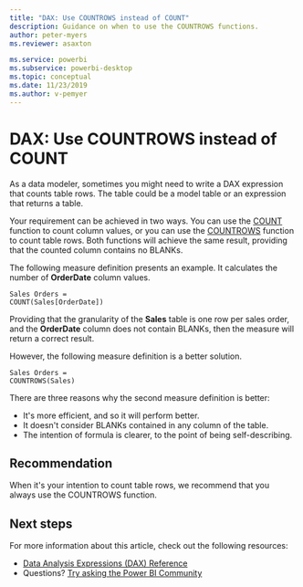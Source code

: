 ```yaml
---
title: "DAX: Use COUNTROWS instead of COUNT"
description: Guidance on when to use the COUNTROWS functions.
author: peter-myers
ms.reviewer: asaxton

ms.service: powerbi
ms.subservice: powerbi-desktop
ms.topic: conceptual
ms.date: 11/23/2019
ms.author: v-pemyer
---
```


# DAX: Use COUNTROWS instead of COUNT

As a data modeler, sometimes you might need to write a DAX expression that counts table rows. The table could be a model table or an expression that returns a table.

Your requirement can be achieved in two ways. You can use the [COUNT](/dax/count-function-dax) function to count column values, or you can use the [COUNTROWS](/dax/countrows-function-dax) function to count table rows. Both functions will achieve the same result, providing that the counted column contains no BLANKs.

The following measure definition presents an example. It calculates the number of **OrderDate** column values.

```dax
Sales Orders =
COUNT(Sales[OrderDate])
```

Providing that the granularity of the **Sales** table is one row per sales order, and the **OrderDate** column does not contain BLANKs, then the measure will return a correct result.

However, the following measure definition is a better solution.

```dax
Sales Orders =
COUNTROWS(Sales)
```

There are three reasons why the second measure definition is better:

- It's more efficient, and so it will perform better.
- It doesn't consider BLANKs contained in any column of the table.
- The intention of formula is clearer, to the point of being self-describing.

## Recommendation

When it's your intention to count table rows, we recommend that you always use the COUNTROWS function.

## Next steps

For more information about this article, check out the following resources:

- [Data Analysis Expressions (DAX) Reference](/dax/)
- Questions? [Try asking the Power BI Community](https://community.powerbi.com/)
